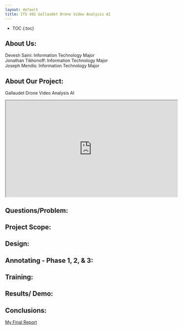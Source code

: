 ```yaml
---
layout: default
title: ITS 492 Gallaudet Drone Video Analysis AI
---
```


* TOC
{:toc}

## About Us:

Devesh Saini: Information Technology Major <br />
Jonathan Tikhonoff: Information Technology Major <br />
Joseph Mendis: Information Technology Major

## About Our Project:

Gallaudet Drone Video Analysis AI <br />
<iframe width="560" height="315" src= "https://youtu.be/QJNUN0DDLWM"></iframe>


## Questions/Problem:

## Project Scope:

## Design:

## Annotating - Phase 1, 2, & 3:

## Training:

## Results/ Demo:

## Conclusions:

[My Final Report](files/finalreport.pdf)
